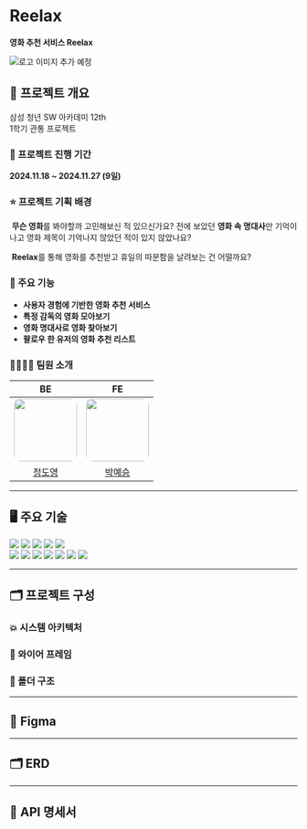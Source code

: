 # Reelax

**영화 추천 서비스 Reelax**

<img src="" alt="로고 이미지 추가 예정">



## 🎯 프로젝트 개요

삼성 청년 SW 아카데미 12th<br>1학기 관통 프로젝트

### 📆 프로젝트 진행 기간

**2024.11.18 ~ 2024.11.27 (9일)**

### ⭐ 프로젝트 기획 배경

&nbsp;**무슨 영화**를 봐야할까 고민해보신 적 있으신가요? 전에 보았던 **영화 속 명대사**만 기억이 나고 영화 제목이 기억나지 않았던 적이 있지 않았나요?

&nbsp;**Reelax**를 통해 영화를 추천받고 휴일의 따분함을 날려보는 건 어떨까요?

### 🚀 주요 기능

- **사용자 경험에 기반한 영화 추천 서비스**
- **특정 감독의 영화 모아보기**
- **영화 명대사로 영화 찾아보기**
- **팔로우 한 유저의 영화 추천 리스트**

### 👨‍👩‍👧‍👦 팀원 소개

<table>
  <thead>
    <tr>
      <th style="text-align: center;"><strong>BE</strong></th>
      <th style="text-align: center;"><strong>FE</strong></th>
    </tr>
  </thead>
  <tbody>
    <tr>
      <td style="text-align: center;">
        <a href="https://github.com/SorrowAddict">
          <img src="https://avatars.githubusercontent.com/u/154123905?v=4" width="110" style="border-radius: 10px;"><br/>
        </a>
      </td>
      <td style="text-align: center;">
        <a href="https://github.com/Yeseung-Park">
          <img src="https://avatars.githubusercontent.com/u/175369181?v=4" width="110" style="border-radius: 10px;">
        </a>
      </td>
    </tr>
    <tr>
      <td>
        <center><a href="https://github.com/SorrowAddict">정도영</a></center>
      </td>
      <td>
        <center><a href="https://github.com/Yeseung-Park">박예승</a></center>
      </td>
    </tr>
  </tbody>
</table>



---


## 🖥️ 주요 기술

<div>  
  <img src="https://img.shields.io/badge/python-3776AB?style=flat-square&logo=python&logoColor=white"> 
  <img src="https://img.shields.io/badge/html5-E34F26?style=flat-square&logo=html5&logoColor=white"> 
  <img src="https://img.shields.io/badge/css-1572B6?style=flat-square&logo=css3&logoColor=white"> 
  <img src="https://img.shields.io/badge/javascript-F7DF1E?style=flat-square&logo=javascript&logoColor=black"> 
  <img src="https://img.shields.io/badge/bootstrap-7952B3?style=flat-square&logo=bootstrap&logoColor=white">
  <br>

  <img src="https://img.shields.io/badge/django-092E20?style=flat-square&logo=django&logoColor=white">
  <img src="https://img.shields.io/badge/vue.js-4FC08D?style=flat-square&logo=vue.js&logoColor=white">
  <img src="https://img.shields.io/badge/react-61DAFB?style=flat-square&logo=react&logoColor=black">
  <!--
  <img src="https://img.shields.io/badge/typescript-3178C6?style=flat-square&logo=typescript&logoColor=white">
  -->
  <img src="https://img.shields.io/badge/axios-5A29E4?style=flat-square&logo=axios&logoColor=white"> 
  <img src="https://img.shields.io/badge/npm-CB3837?style=flat-square&logo=npm&logoColor=white">
  <img src="https://img.shields.io/badge/mongoDB-47A248?style=flat-square&logo=MongoDB&logoColor=white">
  <img src="https://img.shields.io/badge/sqlite-003B57?style=flat-square&logo=sqlite&logoColor=white">
  <!-- <br> -->

  <!-- <img src="https://img.shields.io/badge/linux-FCC624?style=flat-square&logo=linux&logoColor=black"> 
  <img src="https://img.shields.io/badge/amazon ec2-FF9900?style=flat-square&logo=amazonec2&logoColor=black"> 
  <img src="https://img.shields.io/badge/azure-FF9900?style=flat-square&logo=amazonec2&logoColor=black"> 
  <img src="https://img.shields.io/badge/nginx-009639?style=flat-square&logo=nginx&logoColor=white">
  <img src="https://img.shields.io/badge/docker-2496ED?style=flat-square&logo=docker&logoColor=white">
  <img src="https://img.shields.io/badge/kubernetes-326CE5?style=flat-square&logo=kubernetes&logoColor=white">
  <br> -->


  <!-- <img src="https://img.shields.io/badge/mysql-4479A1?style=flat-square&logo=mysql&logoColor=white"> -->
  <!-- <img src="https://img.shields.io/badge/mariaDB-003545?style=flat-square&logo=mariaDB&logoColor=white"> -->
  <br>
</div>

---



## 🗂️ 프로젝트 구성

### 💥 시스템 아키텍처

### 🎨 와이어 프레임

### 📁 폴더 구조

---

## 🎨 Figma

---

## 🗂 ERD

---

## 📜 API 명세서

